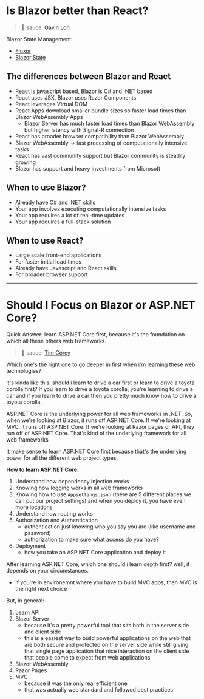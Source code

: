 # Is Blazor better than React?

> 🥫 sauce: [Gavin Lon](https://youtu.be/FbBdJc5cFP4?si=b9YvbCp-UaLHEg6D)

Blazor State Management:
* [Fluxor](https://github.com/mrpmorris/Fluxor)
* [Blazor State](https://timewarpengineering.github.io/blazor-state/)


## The differences between Blazor and React
* React is javascript based, Blazor is C# and .NET based
* React uses JSX, Blazor uses Razor Components
* React leverages Virtual DOM
* React Apps download smaller bundle sizes so faster load times than Blazor WebAssembly Apps
    * Blazor Server has much faster load times than Blazor WebAssembly but higher latency with Signal-R connection
* React has broader browser compatibility than Blazor WebAssembly
* Blazor WebAssembly -> fast processing of computationally intensive tasks
* React has vast community support but Blazor community is steadily growing
* Blazor has support and heavy investments from Microsoft

## When to use Blazor?
* Already have C# and .NET skills
* Your app involves executing computationally intensive tasks
* Your app requires a lot of real-time updates
* Your app requires a full-stack solution

## When to use React?
* Large scale front-end applications
* For faster initial load times
* Already have Javascript and React skills
* For broader browser support


------
# Should I Focus on Blazor or ASP.NET Core?

Quick Answer: learn ASP.NET Core first, because it's the foundation on which all these others web frameworks.

> 🥫 sauce: [Tim Corey](https://youtu.be/YbH2n4FZAP4?si=ZpPr9K5RdcgBdqXO)

Which one's the right one to go deeper in first when i'm learning these web technologies?

it's kinda like this: should i learn to drive a car first or learn to drive a toyota corolla first?
If you learn to drive a toyota corolla, you're learning to drive a car and if you learn to drive a car then you pretty much know how to drive a toyota corolla.

ASP.NET Core is the underlying power for all web frameworks in .NET. So, when we're looking at Blazor, it runs off ASP.NET Core. If we're looking at MVC, it runs off ASP.NET Core. If we're looking at Razor pages or API, they run off of ASP.NET Core. That's kind of the underlying framework for all web frameworks

It make sense to learn ASP.NET Core first because that's the underlying power for all the different web project types.

**How to learn ASP.NET Core:**
1. Understand how dependency injection works
2. Knowing how logging works in all web frameworks 
3. Knowing how to use `Appsettings.json` (there are 5 different places we can put our project settings)
and when you deploy it, you have even more locations
4. Understand how routing works
5. Authorization and Authentication
    * authentication just knowing who you say you are (like username and password)
    * authorization to make sure what access do you have?
6. Deployment
    * how you take an ASP.NET Core application and deploy it 

After learning ASP.NET Core, which one should i learn depth first? well, it depends on your circumstances.
* If you're in environemnt where you have to build MVC apps, then MVC is the right next choice

But, in general:
1. Learn API 
2. Blazor Server
    * because it's a pretty powerful tool that sits both in the server side and client side
    * this is a easiest way to build powerful applications on the web that are both secure and protected on the server side while still giving that single page application that nice interaction on the client side that people come to expect from web applications
3. Blazor WebAssembly
4. Razor Pages
5. MVC 
    * because it was the only real efficient one
    * that was actually web standard and followed best practices